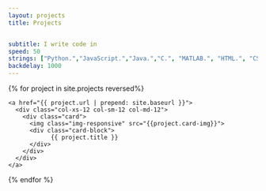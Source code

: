 ```yaml
---
layout: projects
title: Projects


subtitle: I write code in
speed: 50
strings: ["Python.","JavaScript.","Java.","C.", "MATLAB.", "HTML.", "CSS.",]
backdelay: 1000
---
```


<div>
  
  {% for project in site.projects reversed%}
    
    <a href="{{ project.url | prepend: site.baseurl }}">
      <div class="col-xs-12 col-sm-12 col-md-12">
        <div class="card">
          <img class="img-responsive" src="{{project.card-img}}">
          <div class="card-block">
                {{ project.title }}
          </div>
        </div>
      </div>
    </a>

  {% endfor %}

</div>